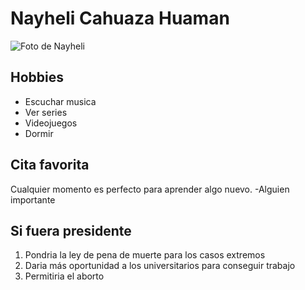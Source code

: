 # Nayheli Cahuaza Huaman

![Foto de Nayheli](https://plantillasdememes.com/img/plantillas/yo-habia-ponido-mis-cosas-aqui01561772726.png "Foto de Nayheli")

## Hobbies

* Escuchar musica
* Ver series
* Videojuegos
* Dormir

## Cita favorita

Cualquier momento es perfecto para aprender algo nuevo. -Alguien importante

## Si fuera presidente

1. Pondria la ley de pena de muerte para los casos extremos
2. Daria más oportunidad a los universitarios para conseguir trabajo
3. Permitiria el aborto 